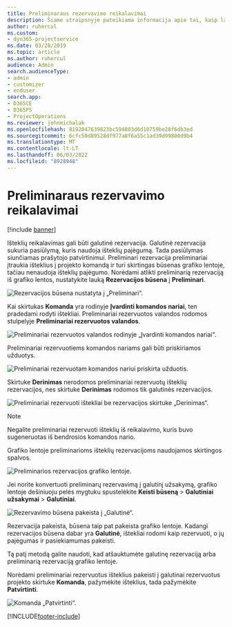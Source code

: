 ```yaml
---
title: Preliminaraus rezervavimo reikalavimai
description: Šiame straipsnyje pateikiama informacija apie tai, kaip laikytis minkštųjų knygų reikalavimų.
author: ruhercul
ms.custom:
- dyn365-projectservice
ms.date: 03/28/2019
ms.topic: article
ms.author: ruhercul
audience: Admin
search.audienceType:
- admin
- customizer
- enduser
search.app:
- D365CE
- D365PS
- ProjectOperations
ms.reviewer: johnmichalak
ms.openlocfilehash: 8192047639823bc594803d6d10759be28f6db3ed
ms.sourcegitcommit: 6cfc50d89528df977a8f6a55c1ad39d99800d9b4
ms.translationtype: MT
ms.contentlocale: lt-LT
ms.lasthandoff: 06/03/2022
ms.locfileid: "8928948"
---
```

# <a name="soft-book-requirements"></a>Preliminaraus rezervavimo reikalavimai

[!include [banner](../includes/psa-now-project-operations.md)]

Išteklių reikalavimas gali būti galutinė rezervacija. Galutinė rezervacija sukuria pasiūlymą, kuris naudoja išteklių pajėgumą. Tada pasiūlymas siunčiamas prašytojo patvirtinimui. Preliminari rezervacija preliminariai įtraukia išteklius į projekto komandą ir turi skirtingas būsenas grafiko lentoje, tačiau nenaudoja išteklių pajėgumo. Norėdami atlikti preliminarią rezervaciją iš grafiko lentos, nustatykite lauką **Rezervacijos būsena** į **Preliminari**.

![Rezervacijos būsena nustatyta į „Preliminari“.](media/Resource-Management-image77.png)

Kai skirtukas **Komanda** yra rodinyje **Įvardinti komandos nariai**, ten pradedami rodyti ištekliai. Preliminariai rezervuotos valandos rodomos stulpelyje **Preliminariai rezervuotos valandos**.

![Preliminariai rezervuotos valandos rodinyje „Įvardinti komandos nariai“.](media/Resource-Management-image78.png)

Preliminariai rezervuotiems komandos nariams gali būti priskiriamos užduotys.

![Preliminariai rezervuotam komandos nariui priskirta užduotis.](media/Resource-Management-image79.png)

Skirtuke **Derinimas** nerodomos preliminariai rezervuotų išteklių rezervacijos, nes skirtuke **Derinimas** rodomos tik galutinės rezervacijos.

![Preliminariai rezervuoti ištekliai be rezervacijos skirtuke „Derinimas“.](media/Resource-Management-image80.png)

> [!NOTE]
> Negalite preliminariai rezervuoti išteklių iš reikalavimo, kuris buvo sugeneruotas iš bendrosios komandos nario.

Grafiko lentoje preliminarioms išteklių rezervacijoms naudojamos skirtingos spalvos.

![Preliminarios rezervacijos grafiko lentoje.](media/Resource-Management-image81.png)

Jei norite konvertuoti preliminarų rezervavimą į galutinį užsakymą, grafiko lentoje dešiniuoju pelės mygtuku spustelėkite **Keisti būseną** \> **Galutiniai užsakymai** \> **Galutiniai**.

![Rezervavimo būsena pakeista į „Galutinė“.](media/Resource-Management-image82.png)

Rezervacija pakeista, būsena taip pat pakeista grafiko lentoje. Kadangi rezervacijos būsena dabar yra **Galutinė**, ištekliai rodomi kaip rezervuoti, o jų pajėgumas ir pasiekiamumas pakeisti.

Tą patį metodą galite naudoti, kad atšauktumėte galutinę rezervaciją arba preliminarią rezervaciją grafiko lentoje.

Norėdami preliminariai rezervuotus išteklius pakeisti į galutinai rezervuotus projekto skirtuke **Komanda**, pažymėkite išteklius, tada pažymėkite **Patvirtinti**.

![Komanda „Patvirtinti“.](media/Resource-Management-image83.png)


[!INCLUDE[footer-include](../includes/footer-banner.md)]
